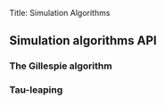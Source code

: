 Title: Simulation Algorithms

## Simulation algorithms API

### The Gillespie algorithm

### Tau-leaping


